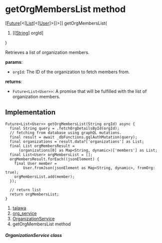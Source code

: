 
<div>

# getOrgMembersList method

</div>


[[Future](https://api.flutter.dev/flutter/dart-core/Future-class.html)[\<[[List](https://api.flutter.dev/flutter/dart-core/List-class.html)[\<[[User](../../models_user_user_info/User-class.md)]\>]]\>]]
getOrgMembersList(

1.  [[[String](https://api.flutter.dev/flutter/dart-core/String-class.md)]
    orgId]

)



Retrieves a list of organization members.

**params**:

-   `orgId`: The ID of the organization to fetch members from.

**returns**:

-   `Future<List<User>>`: A promise that will be fulfilled with the list
    of organization members.



## Implementation

``` language-dart
Future<List<User>> getOrgMembersList(String orgId) async {
  final String query = .fetchOrgDetailsById(orgId);
  // fetching from database using graphQL mutations.
  final result = await _dbFunctions.gqlAuthMutation(query);
  final organizations = result.data?['organizations'] as List;
  final List orgMembersResult =
      (organizations[0] as Map<String, dynamic>)['members'] as List;
  final List<User> orgMembersList = [];
  orgMembersResult.forEach((jsonElement) {
    final User member =
        User.fromJson(jsonElement as Map<String, dynamic>, fromOrg: true);
    orgMembersList.add(member);
  });

  // return list
  return orgMembersList;
}
```







1.  [talawa](../../index.md)
2.  [org_service](../../services_org_service/)
3.  [OrganizationService](../../services_org_service/OrganizationService-class.md)
4.  getOrgMembersList method

##### OrganizationService class







